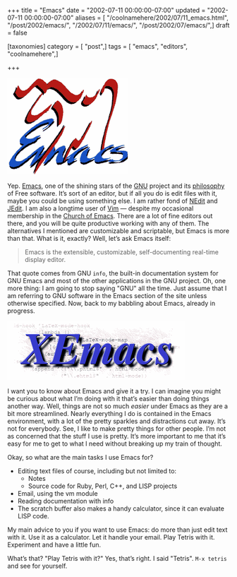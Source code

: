 +++
title = "Emacs"
date = "2002-07-11 00:00:00-07:00"
updated = "2002-07-11 00:00:00-07:00"
aliases = [ "/coolnamehere/2002/07/11_emacs.html", "/post/2002/emacs/", "/2002/07/11/emacs/", "/post/2002/07/emacs/",]
draft = false

[taxonomies]
category = [ "post",]
tags = [ "emacs", "editors", "coolnamehere",]

+++

![GNU Emacs](emacs-logo.png)

Yep. [Emacs](http://www.gnu.org/software/emacs), one of the shining
stars of the [GNU](http://www.gnu.org) project and its
[philosophy](http://www.gnu.org/philosophy/philosophy.html) of Free
software. It’s sort of an editor, but if all you do is edit files with
it, maybe you could be using something else. I am rather fond of
[NEdit](http://www.nedit.org/) and [JEdit](http://www.jedit.org/). I am
also a longtime user of [Vim](/tags/vim) — despite my occasional
membership in the [Church of
Emacs](http://www.dina.dk/~abraham/religion/). There are a lot of fine
editors out there, and you will be quite productive working with any of
them. The alternatives I mentioned are customizable and scriptable, but
Emacs is more than that. What is it, exactly? Well, let’s ask Emacs
itself:

> Emacs is the extensible, customizable, self-documenting real-time
> display editor.

That quote comes from GNU `info`, the built-in documentation system for
GNU Emacs and most of the other applications in the GNU project. Oh, one
more thing: I am going to stop saying "GNU" all the time. Just assume
that I am referring to GNU software in the Emacs section of the site
unless otherwise specified. Now, back to my babbling about Emacs,
already in progress.

![XEmacs](xemacs-logo.png)

I want you to know about Emacs and give it a try. I can imagine you
might be curious about what I’m doing with it that’s easier than doing
things another way. Well, things are not so much *easier* under Emacs as
they are a bit more streamlined. Nearly everything I do is contained in
the Emacs environment, with a lot of the pretty sparkles and
distractions cut away. It’s not for everybody. See, I like to make
pretty things for other people. I’m not as concerned that the stuff I
use is pretty. It’s more important to me that it’s easy for me to get to
what I need without breaking up my train of thought.

Okay, so what are the main tasks I use Emacs for?

- Editing text files of course, including but not limited to:
    - Notes
    - Source code for Ruby, Perl, C++, and LISP projects
- Email, using the vm module
- Reading documentation with info
- The scratch buffer also makes a handy calculator, since it can
  evaluate LISP code.

My main advice to you if you want to use Emacs: do more than just edit
text with it. Use it as a calculator. Let it handle your email. Play
Tetris with it. Experiment and have a little fun.

What’s that? "Play Tetris with it?" Yes, that’s right. I said "Tetris".
`M-x tetris` and see for yourself.